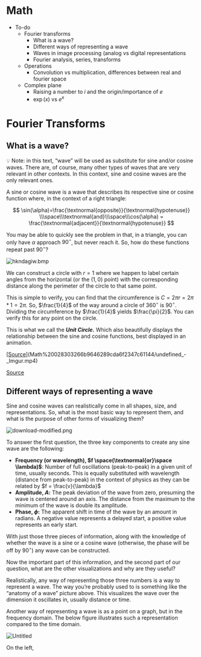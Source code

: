 # Math

- To-do
    - Fourier transforms
        - What is a wave?
        - Different ways of representing a wave
        - Waves in image processing (analog vs digital representations
        - Fourier analysis, series, transforms
    - Operations
        - Convolution vs multiplication, differences between real and fourier space
    - Complex plane
        - Raising a number to $i$ and the origin/importance of $e$
        - $\exp(x)$ vs $e^x$

# Fourier Transforms

## What is a wave?

<aside>
💡 Note: in this text, “wave” will be used as substitute for sine and/or cosine waves. There are, of course, many other types of waves that are very relevant in other contexts. In this context, sine and cosine waves are the only relevant ones.

</aside>

A sine or cosine wave is a wave that describes its respective sine or cosine function where, in the context of a right triangle:

$$
\sin(\alpha)=\frac{\textnormal{opposite}}{\textnormal{hypotenuse}} \\\space\\\textnormal{and}\\\space\\\cos(\alpha) = \frac{\textnormal{adjacent}}{\textnormal{hypotenuse}}
$$

You may be able to quickly see the problem in that, in a triangle, you can only have $\alpha$ approach $90^\circ$, but never reach it. So, how do these functions repeat past $90^\circ$?

![hkndagiw.bmp](Math%20028303266b9646289cda6f2347c61144/hkndagiw.bmp)

We can construct a circle with $r = 1$ where we happen to label certain angles from the horizontal (or the $(1,0)$ point) with the corresponding distance along the perimeter of the circle to that same point.

This is simple to verify, you can find that the circumference is $C = 2\pi r = 2 \pi *1 =2\pi$. So, $\frac{1}{4}$ of the way around a circle of $360^\circ$ is $90^\circ$. Dividing the circumference by $\frac{1}{4}$ yields $\frac{\pi}{2}$. You can verify this for any point on the circle.

This is what we call the ***Unit Circle.*** Which also beautifully displays the relationship between the sine and cosine functions, best displayed in an animation.

[[Source](https://www.reddit.com/r/manim/comments/hnxioz/line_following_a_unit_circle/)](Math%20028303266b9646289cda6f2347c61144/undefined_-_Imgur.mp4)

[Source](https://www.reddit.com/r/manim/comments/hnxioz/line_following_a_unit_circle/)

## Different ways of representing a wave

Sine and cosine waves can realistically come in all shapes, size, and representations. So, what is the most basic way to represent them, and what is the purpose of other forms of visualizing them?

![download-modified.png](Math%20028303266b9646289cda6f2347c61144/download-modified.png)

To answer the first question, the three key components to create any sine wave are the following:

- **Frequency (or wavelength), $f \space(\textnormal{or}\space \lambda)$**: Number of full oscillations (peak-to-peak) in a given unit of time, usually seconds. This is equally substituted with wavelength (distance from peak-to-peak) in the context of physics as they can be related by $f = \frac{v}{\lambda}$
- **Amplitude, $A$:** The peak deviation of the wave from zero, presuming the wave is centered around an axis. The distance from the maximum to the minimum of the wave is double its amplitude.
- **Phase, $\phi$:**  The apparent shift in time of the wave by an amount in radians. A negative value represents a delayed start, a positive value represents an early start.

With just those three pieces of information, along with the knowledge of whether the wave is a sine or a cosine wave (otherwise, the phase will be off by $90^\circ$) any wave can be constructed.

Now the important part of this information, and the second part of our question, what are the other visualizations and why are they useful?

Realistically, any way of representing those three numbers is a way to represent a wave. The way you’re probably used to is something like the “anatomy of a wave” picture above. This visualizes the wave over the dimension it oscillates in, usually distance or time.

Another way of representing a wave is as a point on a graph, but in the frequency domain. The below figure illustrates such a representation compared to the time domain.

![Untitled](Math%20028303266b9646289cda6f2347c61144/Untitled.gif)

On the left,
